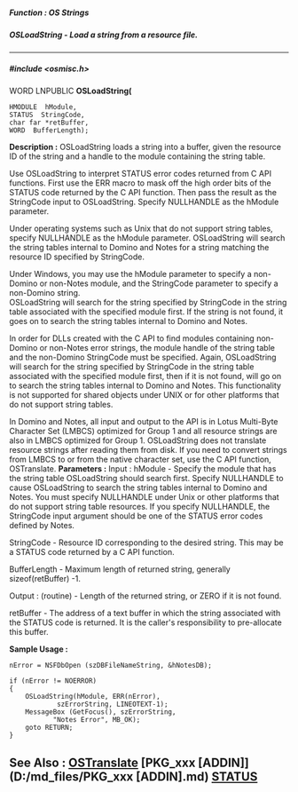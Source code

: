 ##### Function : OS Strings
##### OSLoadString - Load a string from a resource file.
---
##### #include <osmisc.h>
WORD LNPUBLIC **OSLoadString(**

	HMODULE  hModule,
	STATUS  StringCode,
	char far *retBuffer,
	WORD  BufferLength);
**Description :**
OSLoadString loads a string into a buffer, given the resource ID of the string 
and a handle to the module containing the string table.

Use OSLoadString to interpret STATUS error codes returned from C API 
functions.  First use the ERR macro to mask off the high order bits of the 
STATUS code returned by the C API function.  Then pass the result as the 
StringCode input to OSLoadString.  Specify NULLHANDLE as the hModule parameter.

Under operating systems such as Unix that do not support string tables, specify 
NULLHANDLE as the hModule parameter. OSLoadString will search the string tables 
internal to Domino and Notes for a string matching the resource ID specified by 
StringCode.

Under Windows, you may use the hModule parameter to specify a non-Domino or 
non-Notes module, and the StringCode parameter to specify a non-Domino string.  
OSLoadString will search for the string specified by StringCode in the string 
table associated with the specified module first.  If the string is not found, 
it goes on to search the string tables internal to Domino and Notes.

In order for DLLs created with the C API to find modules containing non-Domino 
or non-Notes error strings, the module handle of the string table and the 
non-Domino StringCode must be specified.  Again,  OSLoadString will search for 
the string specified by StringCode in the string table associated with the 
specified module first, then if it is not found, will go on to search the 
string tables internal to Domino and Notes.  This functionality is not 
supported for shared objects under UNIX or for other platforms that do not 
support string tables.

In Domino and Notes, all input and output to the API is in Lotus Multi-Byte 
Character Set (LMBCS) optimized for Group 1 and all resource strings are also 
in LMBCS optimized for Group 1.  OSLoadString does not translate resource 
strings after reading them from disk.  If you need to convert strings from 
LMBCS to or from the native character set, use the C API function, OSTranslate.
**Parameters :**
Input :
hModule  -  Specify the module that has the string table OSLoadString should search first.  Specify NULLHANDLE to cause OSLoadString to search the string tables internal to Domino and Notes.  You must specify NULLHANDLE under Unix or other platforms that do not support string table resources.  If you specify NULLHANDLE, the StringCode input argument should be one of the STATUS error codes defined by Notes.

StringCode  -  Resource ID corresponding to the desired string.  This may be a STATUS code returned by a C API function.

BufferLength  -  Maximum length of returned string, generally sizeof(retBuffer) -1.

Output :
(routine)  -  Length of the returned string, or ZERO if it is not found.


retBuffer  -  The address of a text buffer in which the string associated with the STATUS code is returned.  It is the caller's responsibility to pre-allocate this buffer.

**Sample Usage :**
```
nError = NSFDbOpen (szDBFileNameString, &hNotesDB);

if (nError != NOERROR)
{ 
    OSLoadString(hModule, ERR(nError),
            szErrorString, LINEOTEXT-1);
    MessageBox (GetFocus(), szErrorString,
           "Notes Error", MB_OK);
    goto RETURN;
} 
```
**See Also :**
[OSTranslate](D:/md_files/OSTranslate.md)
[PKG_xxx [ADDIN]](D:/md_files/PKG_xxx [ADDIN].md)
[STATUS](D:/md_files/STATUS.md)
---
